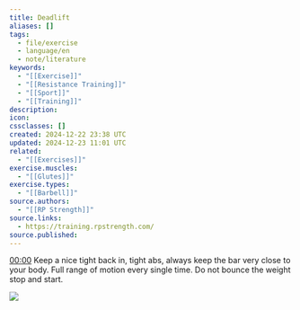 ```yaml
---
title: Deadlift
aliases: []
tags:
  - file/exercise
  - language/en
  - note/literature
keywords:
  - "[[Exercise]]"
  - "[[Resistance Training]]"
  - "[[Sport]]"
  - "[[Training]]"
description: 
icon: 
cssclasses: []
created: 2024-12-22 23:38 UTC
updated: 2024-12-23 11:01 UTC
related:
  - "[[Exercises]]"
exercise.muscles:
  - "[[Glutes]]"
exercise.types:
  - "[[Barbell]]"
source.authors:
  - "[[RP Strength]]"
source.links:
  - https://training.rpstrength.com/
source.published: 
---
```


[00:00](https://www.youtube.com/watch?v=AweC3UaM14o&t=0) Keep a nice tight back in, tight abs, always keep the bar very close to your body. Full range of motion every single time. Do not bounce the weight stop and start.

![](https://www.youtube.com/watch?v=AweC3UaM14o)
